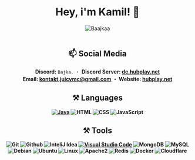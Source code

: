 <div align="center">
  <h1> Hey, i'm Kamil! 👋 </h1>
  <img src="https://komarev.com/ghpvc/?username=Baajkaa" alt="Baajkaa" /><br/><br/>
  
   <h2>📫 Social Media</h2>
  <b>Discord:</b> <code>Bajka.</code> ・ 
  <b>Discord Server: <a href="https://dc.hubplay.net">dc.hubplay.net</a>
  <br>
  <b>Email:</b> <a href="mailto:kontakt.juicymc@gmail.com">kontakt.juicymc@gmail.com</a> ・ 
  <b>Website:</b> <a href="https://www.hubplay.net">hubplay.net</a>
  <br>
  

  <h2>⚒ Languages</h2>
  
  [![Java](https://img.shields.io/badge/Java-%23ED8B00.svg?logo=openjdk&color=000000)](#)
  ![HTML](https://img.shields.io/badge/HTML-black?style=flat&logo=HTML5) 
  ![CSS](https://img.shields.io/badge/CSS-black?style=flat&logo=CSS3)
  ![JavaScript](https://img.shields.io/badge/-JavaScript-black?style=flat&logo=javascript)
  <br>


  <h2>⚒ Tools</h2>

  ![Git](https://img.shields.io/badge/-Git-black?style=flat&logo=git)
  ![Github](https://img.shields.io/badge/-Github-black?style=flat&logo=github)
  ![InteliJ Idea](https://img.shields.io/badge/InteliJ%20idea-black?style=flat&logo=intellij-idea)
  [![Visual Studio Code](https://custom-icon-badges.demolab.com/badge/Visual%20Studio%20Code-0078d7.svg?logo=vsc&color=000000)](#)
  ![MongoDB](https://img.shields.io/badge/-MongoDB-black?style=flat&logo=mongodb)
  ![MySQL](https://img.shields.io/badge/-MySQL-black?style=flat&logo=mysql)
  ![Debian](https://img.shields.io/badge/-Debian-black?style=flat&logo=debian)
  ![Ubuntu](https://img.shields.io/badge/-Ubuntu-black?style=flat&logo=ubuntu)
  ![Linux](https://img.shields.io/badge/-Linux-black?style=flat&logo=linux)
  ![Apache2](https://img.shields.io/badge/-Apache%202-black?style=flat&logo=apache)
  ![Redis](https://img.shields.io/badge/-Redis-black?style=flat&logo=Redis)
  ![Docker](https://img.shields.io/badge/-Docker-black?style=flat&logo=docker)
  ![Cloudflare](https://img.shields.io/badge/-Cloudflare-black?style=flat&logo=cloudflare)
  <br>
</div>
